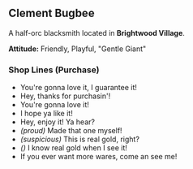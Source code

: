 ## Clement Bugbee
A half-orc blacksmith located in **Brightwood Village**.

**Attitude:** Friendly, Playful, "Gentle Giant"

### Shop Lines (Purchase)
- You're gonna love it, I guarantee it!
- Hey, thanks for purchasin'!   
- You're gonna love it!
- I hope ya like it!
- Hey, enjoy it! Ya hear?
- *(proud)* Made that one myself!
- *(suspicious)* This is real gold, right?
- *()* I know real gold when I see it!
- If you ever want more wares, come an see me!